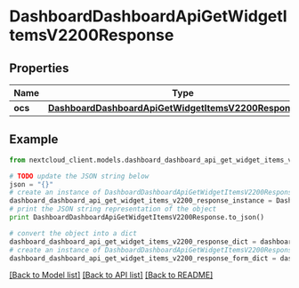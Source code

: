 # DashboardDashboardApiGetWidgetItemsV2200Response


## Properties
Name | Type | Description | Notes
------------ | ------------- | ------------- | -------------
**ocs** | [**DashboardDashboardApiGetWidgetItemsV2200ResponseOcs**](DashboardDashboardApiGetWidgetItemsV2200ResponseOcs.md) |  | 

## Example

```python
from nextcloud_client.models.dashboard_dashboard_api_get_widget_items_v2200_response import DashboardDashboardApiGetWidgetItemsV2200Response

# TODO update the JSON string below
json = "{}"
# create an instance of DashboardDashboardApiGetWidgetItemsV2200Response from a JSON string
dashboard_dashboard_api_get_widget_items_v2200_response_instance = DashboardDashboardApiGetWidgetItemsV2200Response.from_json(json)
# print the JSON string representation of the object
print DashboardDashboardApiGetWidgetItemsV2200Response.to_json()

# convert the object into a dict
dashboard_dashboard_api_get_widget_items_v2200_response_dict = dashboard_dashboard_api_get_widget_items_v2200_response_instance.to_dict()
# create an instance of DashboardDashboardApiGetWidgetItemsV2200Response from a dict
dashboard_dashboard_api_get_widget_items_v2200_response_form_dict = dashboard_dashboard_api_get_widget_items_v2200_response.from_dict(dashboard_dashboard_api_get_widget_items_v2200_response_dict)
```
[[Back to Model list]](../README.md#documentation-for-models) [[Back to API list]](../README.md#documentation-for-api-endpoints) [[Back to README]](../README.md)


